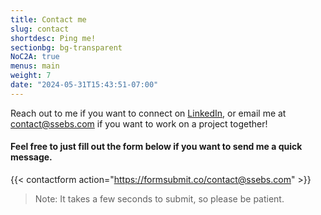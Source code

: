 ```yaml
---
title: Contact me
slug: contact
shortdesc: Ping me!
sectionbg: bg-transparent
NoC2A: true
menus: main
weight: 7
date: "2024-05-31T15:43:51-07:00"
---
```

Reach out to me if you want to connect on [LinkedIn](https://linkedin.com/in/ssebs/), or email me at [contact@ssebs.com](mailto:contact@ssebs.com) if you want to work on a project together! 

#### Feel free to just fill out the form below if you want to send me a quick message.

{{< contactform action="https://formsubmit.co/contact@ssebs.com" >}}

> Note: It takes a few seconds to submit, so please be patient.

<!--more-->
